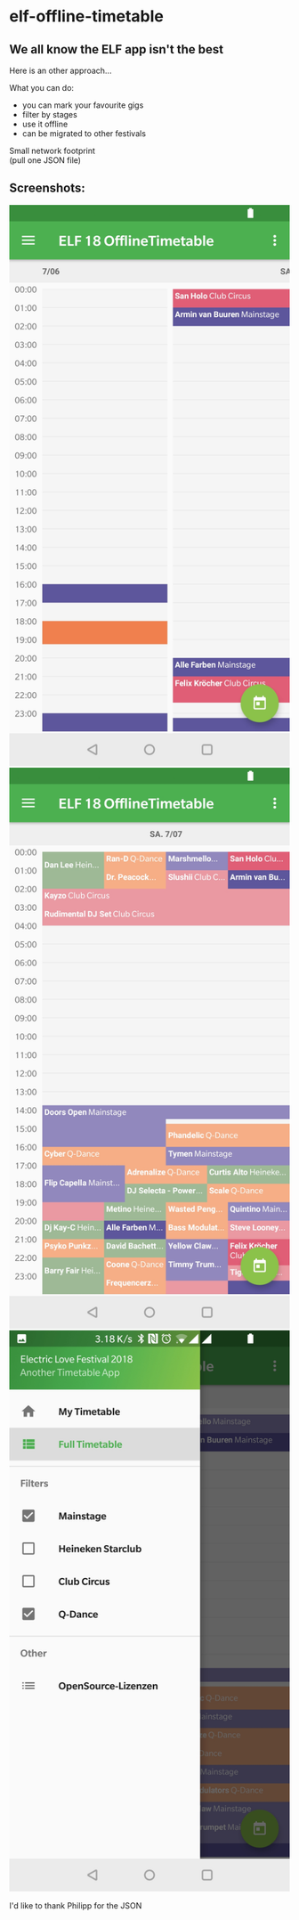 # elf-offline-timetable

We all know the ELF app isn't the best
--------------------------------------

Here is an other approach... 

What you can do:
- you can mark your favourite gigs
- filter by stages
- use it offline
- can be migrated to other festivals

Small network footprint  
(pull one JSON file)

Screenshots:
------------

![My List](/screenshots/mylist.png)
![Full List](/screenshots/fulllist.png)
![Menu](/screenshots/menu.png)

I'd like to thank Philipp for the JSON
